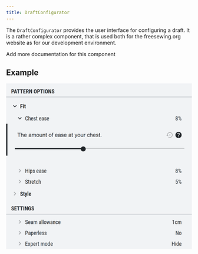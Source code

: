 ```yaml
---
title: DraftConfigurator
---
```


The `DraftConfigurator` provides the user interface for configuring a draft.
It is a rather complex component, that is used both for the freesewing.org website
as for our development environment.

<Fixme> Add more documentation for this component </Fixme>

## Example

![Screenshot of the component](example.png)


